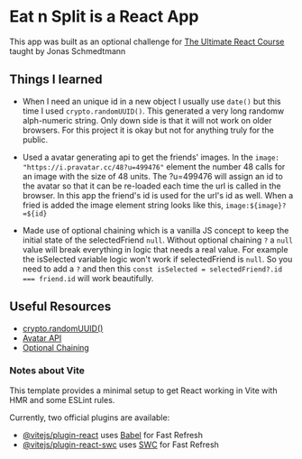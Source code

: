 # Eat n Split is a React App

This app was built as an optional challenge for [The Ultimate React Course](https://www.udemy.com/course/the-ultimate-react-course/) taught by Jonas Schmedtmann

## Things I learned

- When I need an unique id in a new object I usually use `date()` but this time I used `crypto.randomUUID()`. This generated a very long randomw alph-numeric string. Only down side is that it will not work on older browsers. For this project it is okay but not for anything truly for the public.

- Used a avatar generating api to get the friends' images. In the `image: "https://i.pravatar.cc/48?u=499476"` element the number 48 calls for an image with the size of 48 units. The ?u=499476 will assign an id to the avatar so that it can be re-loaded each time the url is called in the browser. In this app the friend's id is used for the url's id as well. When a fried is added the image element string looks like this, `image:${image}?=${id}`

- Made use of optional chaining which is a vanilla JS concept to keep the initial state of the selectedFriend `null`. Without optional chaining `?` a `null` value will break everything in logic that needs a real value. For example the isSelected variable logic won't work if selectedFriend is `null`. So you need to add a `?` and then this `const isSelected = selectedFriend?.id === friend.id` will work beautifully.

## Useful Resources

- [crypto.randomUUID()](https://developer.mozilla.org/en-US/docs/Web/API/Crypto/randomUUID)
- [Avatar API](https://i.pravatar.cc/48)
- [Optional Chaining](https://developer.mozilla.org/en-US/docs/Web/JavaScript/Reference/Operators/Optional_chaining)

### Notes about Vite

This template provides a minimal setup to get React working in Vite with HMR and some ESLint rules.

Currently, two official plugins are available:

- [@vitejs/plugin-react](https://github.com/vitejs/vite-plugin-react/blob/main/packages/plugin-react/README.md) uses [Babel](https://babeljs.io/) for Fast Refresh
- [@vitejs/plugin-react-swc](https://github.com/vitejs/vite-plugin-react-swc) uses [SWC](https://swc.rs/) for Fast Refresh
